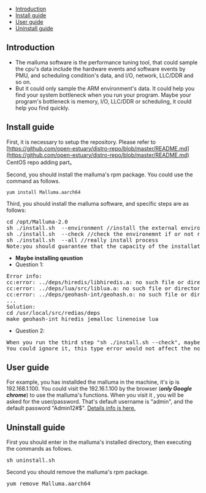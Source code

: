 * [Introduction](#1)
* [Install guide](#2)
* [User guide](#3)
* [Uninstall guide](#4)

<h2 id="1">Introduction</h2>

- The malluma software is the performance tuning tool, that could sample the cpu's data include the hardware events and software events by PMU, and scheduling condition's data, and I/O, network, LLC/DDR and so on. 
- But it could only sample the ARM environment's data. It could help you  find your system bottleneck when you run your program. Maybe your program's bottleneck  is memory, I/O, LLC/DDR or scheduling, it could help you find  quickly.

<h2 id="2">Install guide</h2>

First, it is necessary to setup the repository. Please refer to [https://github.com/open-estuary/distro-repo/blob/master/README.md](https://github.com/open-estuary/distro-repo/blob/master/README.md) CentOS repo adding part。

Second, you should install the malluma's rpm package. You could use the command  as follows.
```
yum install Malluma.aarch64
```

Third, you should install the malluma software, and specific steps are as follows:
    
<pre>
cd /opt/Malluma-2.0 
sh ./install.sh  --environment //install the external environment
sh ./install.sh  --check //check the environemnt if or not ready
sh ./install.sh  --all //really install process
Note:you should guarantee that the capacity of the installation directory is more than 50G.
</pre>

- **Maybe installing qeustion**
- Question 1: 
<pre>
Error info:
cc:error: ../deps/hiredis/libhiredis.a: no such file or directory
cc:error: ../deps/lua/src/liblua.a: no such file or directory
cc:error: ../deps/geohash-int/geohash.o: no such file or directory
...
Solution:
cd /usr/local/src/redias/deps
make geohash-int hiredis jemalloc linenoise lua
</pre>
- Question 2:
<pre>
When you run the third step "sh ./install.sh --check", maybe has some erros such as "./install.sh:line 475: 4*100+16*10+:syntax error:operand expected (error token is '+')". 
You could ignore it, this type error would not affect the normal function about the Malluma.
</pre>

<h2 id="3">User guide</h2>

For example, you has installded the malluma in the machine, it's ip is 192.168.1.100.
You could visit the 192.16.1.100 by the browser (***only Google chrome***) to use the malluma's functions. When you visit it , you will be asked for the user/password.  That's default username is "admin", and the default password "Admin12#$". [Details info is here.](https://github.com/open-estuary/estuary/blob/master/doc/Malluma_UserGuide.pdf)

<h2 id="4">Uninstall guide</h2>

First you should enter in the malluma's installed directory, then executing the commands as follows.
<pre>
sh uninstall.sh
</pre>
Second you should remove the malluma's rpm package.
<pre>
yum remove Malluma.aarch64
</pre>